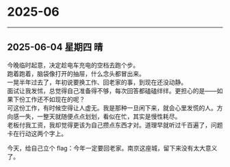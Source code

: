 # 2025-06
---
## 2025-06-04 星期四 晴

今晚临时起意，决定趁电车充电的空档去跑个步。  
跑着跑着，脑袋像打开的抽屉，什么念头都冒出来。  
一晃半年过去了，年初说要换工作、回老家的事，到现在还没动静。  
面试让我发怵，总觉得自己准备得不够，每次回答都磕磕绊绊。更担心的是——如果下份工作还不如现在的呢？  
可这份工作，有时候空得让人虚无。我是那种一旦闲下来，就会心里发慌的人。方向感一失，一整天就随便点点划划，看似在忙，其实是慢性耗尽。  
老板付我工资，我却觉得更该为自己攒点东西才对。道理早就听过千百遍了，问题卡在行动这两个字上。

今天，给自己立个 flag：今年一定要回老家。南京这座城，留下来没有太大意义了。
